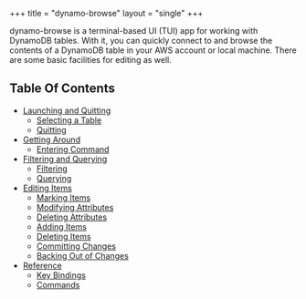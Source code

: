 +++
title = "dynamo-browse"
layout = "single"
+++

dynamo-browse is a terminal-based UI (TUI) app for working with DynamoDB tables.
With it, you can quickly connect to and browse the contents of a DynamoDB table
in your AWS account or local machine.  There are some basic facilities for
editing as well.

## Table Of Contents

- [Launching and Quitting](/docs/dynamo-browse/launching)
	- [Selecting a Table](/docs/dynamo-browse/launching#selecting-a-table)
	- [Quitting](/docs/dynamo-browse/launching#quitting)
- [Getting Around](/docs/dynamo-browse/getting-around)
	- [Entering Command](/docs/dynamo-browse/launching#entering-command)
- [Filtering and Querying](/docs/dynamo-browse/filtering-querying)
	- [Filtering](/docs/dynamo-browse/filtering-querying#filtering)
	- [Querying](/docs/dynamo-browse/filtering-querying#querying)
- [Editing Items](/docs/dynamo-browse/editing-items)
	- [Marking Items](/docs/dynamo-browse/editing-items#marking-items)
	- [Modifying Attributes](/docs/dynamo-browse/editing-items#modifying-attributes)
	- [Deleting Attributes](/docs/dynamo-browse/editing-items#deleting-attributes)
	- [Adding Items](/docs/dynamo-browse/editing-items#adding-items)
	- [Deleting Items](/docs/dynamo-browse/editing-items#deleting-items)
	- [Committing Changes](/docs/dynamo-browse/editing-items#committing-changes)
	- [Backing Out of Changes](/docs/dynamo-browse/editing-items#backing-out-of-changes)
- [Reference](/docs/dynamo-browse/reference)
	- [Key Bindings](/docs/dynamo-browse/reference#key-bindings)
	- [Commands](/docs/dynamo-browse/reference#commands)